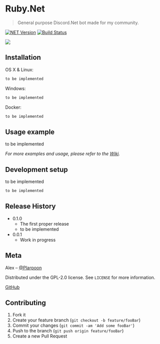 # Ruby.Net
> General purpose Discord.Net bot made for my community.

[![NET Version][net-image]][net-url]
[![Build Status][travis-image]][travis-url]

![](header.png)

## Installation

OS X & Linux:

```sh
to be implemented
```

Windows:

```sh
to be implemented
```

Docker:
```sh
to be implemented
```

## Usage example
to be implemented

_For more examples and usage, please refer to the [Wiki][wiki]._

## Development setup

to be implemented

```sh
to be implemented
```

## Release History

* 0.1.0
    * The first proper release
    * to be implemented
* 0.0.1
    * Work in progress

## Meta

Alex – [@Plarpoon](https://twitter.com/Plarpoon)

Distributed under the GPL-2.0 license. See ``LICENSE`` for more information.

[GitHub](https://github.com/Plarpoon)

## Contributing

1. Fork it
2. Create your feature branch (`git checkout -b feature/fooBar`)
3. Commit your changes (`git commit -am 'Add some fooBar'`)
4. Push to the branch (`git push origin feature/fooBar`)
5. Create a new Pull Request

<!-- Markdown link & img dfn's -->
[net-image]: https://img.shields.io/badge/.NET-latest-orange
[net-url]: https://npmjs.org/package/datadog-metrics
[travis-image]: https://img.shields.io/travis/dbader/node-datadog-metrics/master.svg?style=flat-square
[travis-url]: https://travis-ci.org/dbader/node-datadog-metrics
[wiki]: https://github.com/tobeimplemented
